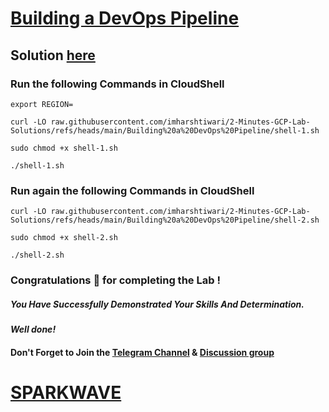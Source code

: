 # [Building a DevOps Pipeline](https://www.cloudskillsboost.google/paths/20/course_templates/41/labs/489843)

## Solution [here](https://youtu.be/t8zpapD6AmE)

### Run the following Commands in CloudShell

```
export REGION=
```
```
curl -LO raw.githubusercontent.com/imharshtiwari/2-Minutes-GCP-Lab-Solutions/refs/heads/main/Building%20a%20DevOps%20Pipeline/shell-1.sh

sudo chmod +x shell-1.sh

./shell-1.sh
```

### Run again the following Commands in CloudShell

```
curl -LO raw.githubusercontent.com/imharshtiwari/2-Minutes-GCP-Lab-Solutions/refs/heads/main/Building%20a%20DevOps%20Pipeline/shell-2.sh

sudo chmod +x shell-2.sh

./shell-2.sh
```

### Congratulations 🎉 for completing the Lab !

##### *You Have Successfully Demonstrated Your Skills And Determination.*

#### *Well done!*

#### Don't Forget to Join the [Telegram Channel](https://t.me/sparkwave.01) & [Discussion group](https://t.me/sparkwave.01chats)

# [SPARKWAVE](https://www.youtube.com/@sparkwave.01)
